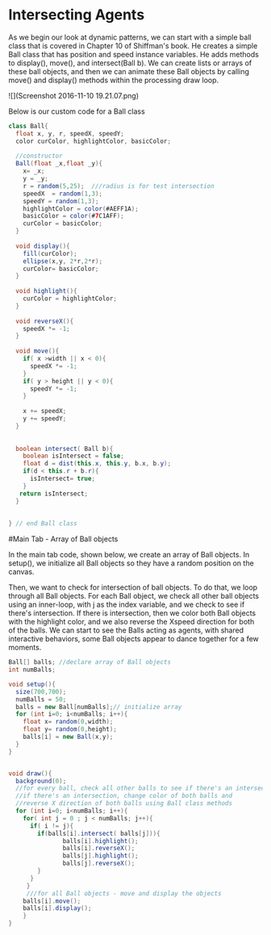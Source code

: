 # Intersecting Agents

As we begin our look at dynamic patterns, we can start with a simple ball class that is covered in Chapter 10 of Shiffman's book.  He creates a simple Ball class that has position and speed instance variables.  He adds methods to display(), move(), and intersect(Ball b). We can create lists or arrays of these ball objects, and then we can animate these Ball objects by calling move() and display() methods within the processing draw loop.

![](Screenshot 2016-11-10 19.21.07.png)

Below is our custom code for a Ball class

```java
class Ball{
  float x, y, r, speedX, speedY;
  color curColor, highlightColor, basicColor;
  
  //constructor
  Ball(float _x,float _y){
    x= _x;
    y = _y;
    r = random(5,25);  ///radius is for test intersection
    speedX  = random(1,3);
    speedY = random(1,3);
    highlightColor = color(#AEFF1A);
    basicColor = color(#7C1AFF);
    curColor = basicColor;
  }
  
  void display(){
    fill(curColor);
    ellipse(x,y, 2*r,2*r); 
    curColor= basicColor;
  }
  
  void highlight(){
    curColor = highlightColor;
  }
  
  void reverseX(){
    speedX *= -1;
  }
  
  void move(){
    if( x >width || x < 0){
      speedX *= -1;
    }
    if( y > height || y < 0){
      speedY *= -1;
    }
    
    x += speedX;
    y += speedY;
  }
  
  
  boolean intersect( Ball b){
    boolean isIntersect = false;
    float d = dist(this.x, this.y, b.x, b.y);
    if(d < this.r + b.r){
      isIntersect= true;
    }
   return isIntersect;
  }
  
  
} // end Ball class

```

#Main Tab - Array of Ball objects

In the main tab code, shown below, we create an array of Ball objects.  In setup(), we initialize all Ball objects so they have a random position on the canvas.

Then, we want to check for intersection of ball objects.  To do that, we loop through all Ball objects.  For each Ball object, we check all other ball objects using an inner-loop, with j as the index variable, and we check to see if there's intersection.  If there is intersection, then we color both Ball objects with the highlight color, and we also reverse the  Xspeed direction for both of the balls.  We can start to see the Balls acting as agents, with shared interactive behaviors, some Ball objects appear to dance together for a few moments.


```java
Ball[] balls; //declare array of Ball objects
int numBalls;

void setup(){
  size(700,700);
  numBalls = 50;
  balls = new Ball[numBalls];// initialize array
  for (int i=0; i<numBalls; i++){
    float x= random(0,width);
    float y= random(0,height);
    balls[i] = new Ball(x,y);
  }
}


void draw(){
  background(0);
  //for every ball, check all other balls to see if there's an intersection
  //if there's an intersection, change color of both balls and
  //reverse X direction of both balls using Ball class methods
  for (int i=0; i<numBalls; i++){
    for( int j = 0 ; j < numBalls; j++){
      if( i != j){
        if(balls[i].intersect( balls[j])){
               balls[i].highlight();
               balls[i].reverseX();
               balls[j].highlight();
               balls[j].reverseX();
        }
      }
     }
     ///for all Ball objects - move and display the objects
    balls[i].move();
    balls[i].display();
    } 
}

```